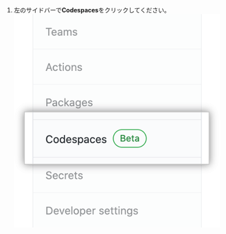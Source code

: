 1. 左のサイドバーで**Codespaces**をクリックしてください。 ![左のサイドバー内の"Codespaces"タブ](/assets/images/help/organizations/codespaces-sidebar-tab.png)
